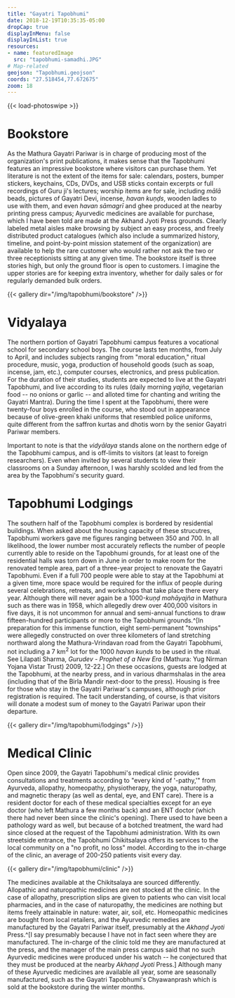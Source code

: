 ```yaml
---
title: "Gayatri Tapobhumi"
date: 2018-12-19T10:35:35-05:00
dropCap: true
displayInMenu: false
displayInList: true
resources:
- name: featuredImage
  src: "tapobhumi-samadhi.JPG"
# Map-related
geojson: "Tapobhumi.geojson"
coords: "27.518454,77.672675"
zoom: 18
---
```


{{< load-photoswipe >}}

# Bookstore

As the Mathura Gayatri Pariwar is in charge of producing most of the organization's print publications, it makes sense that the Tapobhumi features an impressive bookstore where visitors can purchase them. Yet literature is not the extent of the items for sale: calendars, posters, bumper stickers, keychains, CDs, DVDs, and USB sticks contain excerpts or full recordings of Guru ji's lectures; worship items are for sale, including _mālā_ beads, pictures of Gayatri Devi, incense, _havan kuṇḍs_, wooden ladles to use with them, and even _havan sāmagrī_ and ghee produced at the nearby printing press campus; Ayurvedic medicines are available for purchase, which I have been told are made at the Akhand Jyoti Press grounds. Clearly labeled metal aisles make browsing by subject an easy process, and freely distributed product catalogues (which also include a summarized history, timeline, and point-by-point mission statement of the organization) are available to help the rare customer who would rather not ask the two or three receptionists sitting at any given time. The bookstore itself is three stories high, but only the ground floor is open to customers. I imagine the upper stories are for keeping extra inventory, whether for daily sales or for regularly demanded bulk orders.

{{< gallery dir="/img/tapobhumi/bookstore" />}}

# Vidyalaya

The northern portion of Gayatri Tapobhumi campus features a vocational school for secondary school boys. The course lasts ten months, from July to April, and includes subjects ranging from "moral education," ritual procedure, music, yoga, production of household goods (such as soap, incense, jam, etc.), computer courses, electronics, and press publication. For the duration of their studies, students are expected to live at the Gayatri Tapobhumi, and live according to its rules (daily morning _yajña_, vegetarian food -- no onions or garlic -- and alloted time for chanting and writing the Gayatri Mantra). During the time I spent at the Tapobhumi, there were twenty-four boys enrolled in the course, who stood out in appearance because of olive-green khaki uniforms that resembled police uniforms, quite different from the saffron kurtas and dhotis worn by the senior Gayatri Pariwar members.

Important to note is that the _vidyālaya_ stands alone on the northern edge of the Tapobhumi campus, and is off-limits to visitors (at least to foreign researchers). Even when invited by several students to view their classrooms on a Sunday afternoon, I was harshly scolded and led from the area by the Tapobhumi's security guard.

# Tapobhumi Lodgings

The southern half of the Tapobhumi complex is bordered by residential buildings. When asked about the housing capacity of these strucutres, Tapobhumi workers gave me figures ranging between 350 and 700. In all likelihood, the lower number most accurately reflects the number of people currently able to reside on the Tapobhumi grounds, for at least one of the residential halls was torn down in June in order to make room for the renovated temple area, part of a three-year project to renovate the Gayatri Tapobhumi. Even if a full 700 people were able to stay at the Tapobhumi at a given time, more space would be required for the influx of people during several celebrations, retreats, and workshops that take place there every year. Although there will never again be a 1000-_kuṇḍ mahāyajña_ in Mathura such as there was in 1958, which allegedly drew over 400,000 visitors in five days, it is not uncommon for annual and semi-annual functions to draw fifteen-hundred participants or more to the Tapobhumi grounds.^[In preparation for this immense function, eight semi-permanent "townships" were allegedly constructed on over three kilometers of land stretching northward along the Mathura-Vrindavan road from the Gayatri Tapobhumi, not including a 7 km<sup>2</sup> lot for the 1000 _havan kuṇds_ to be used in the ritual. See Lilapati Sharma, _Gurudev - Prophet of a New Era_ (Mathura: Yug Nirman Yojana Vistar Trust) 2009, 12-22.] On these occasions, guests are lodged at the Tapobhumi, at the nearby press, and in various dharmshalas in the area (including that of the Birla Mandir next-door to the press). Housing is free for those who stay in the Gayatri Pariwar's campuses, although prior registration is required. The tacit understanding, of course, is that visitors will donate a modest sum of money to the Gayatri Pariwar upon their departure.

{{< gallery dir="/img/tapobhumi/lodgings" />}}


# Medical Clinic

Open since 2009, the Gayatri Tapobhumi's medical clinic provides consultations and treatments according to "every kind of '-pathy,'" from Ayurveda, allopathy, homeopathy, physiotherapy, the yoga, naturopathy, and magnetic therapy (as well as dental, eye, and ENT care). There is a resident doctor for each of these medical specialties except for an eye doctor (who left Mathura a few months back) and an ENT doctor (which there had never been since the clinic's opening). There used to have been a pathology ward as well, but because of a botched treatment, the ward had since closed at the request of the Tapobhumi administration. With its own streetside entrance, the Tapobhumi Chikitsalaya offers its services to the local community on a "no profit, no loss" model. According to the in-charge of the clinic, an average of 200-250 patients visit every day.

{{< gallery dir="/img/tapobhumi/clinic" />}}

The medicines available at the Chikitsalaya are sourced differently. Allopathic and naturopathic medicines are not stocked at the clinic. In the case of allopathy, prescription slips are given to patients who can visit local pharmacies, and in the case of naturopathy, the medicines are nothing but items freely attainable in nature: water, air, soil, etc. Homeopathic medicines are bought from local retailers, and the Ayurvedic remedies are manufactured by the Gayatri Pariwar itself, presumably at the _Akhaṇḍ Jyoti_ Press.^[I say presumably because I have not in fact seen where they are manufactured. The in-charge of the clinic told me they are manufactured at the press, and the manager of the main press campus said that no such Ayurvedic medicines were produced under his watch -- he conjectured that they must be produced at the nearby _Akhaṇḍ Jyoti_ Press.] Although many of these Ayurvedic medicines are available all year, some are seasonally manufactured, such as the Gayatri Tapobhumi's Chyawanprash which is sold at the bookstore during the winter months.
